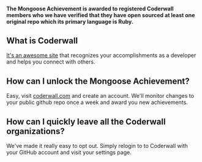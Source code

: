 #### The Mongoose Achievement is awarded to registered Coderwall members who we have verified that they have open sourced at least one original repo which its primary language is Ruby.

## What is Coderwall

[It's an awesome site](https://coderwall.com) that recognizes your accomplishments as a developer and helps you connect with others.

## How can I unlock the Mongoose Achievement?

Easy, visit [coderwall.com](https://coderwall.com) and create an account. We'll monitor changes to your public github repo once a week and award you new achievements.

## How can I quickly leave all the Coderwall organizations?

We've made it really easy to opt out. Simply relogin to to Coderwall with your GitHub account and visit your settings page.
